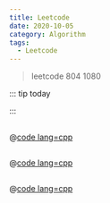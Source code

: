 ```yaml
---
title: Leetcode 
date: 2020-10-05
category: Algorithm
tags:
  - Leetcode
---
```


> leetcode 804 1080

<!-- more -->

::: tip today

:::

## 

@[code lang=cpp](@/code/leetcode/.cpp/)

## 

@[code lang=cpp](@/code/leetcode/.cpp/)

## 

@[code lang=cpp](@/code/leetcode/.cpp/)
